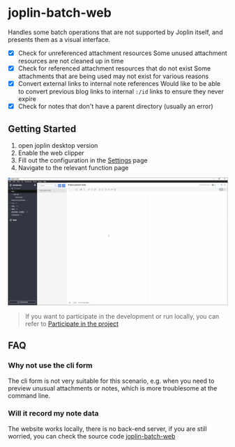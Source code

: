 # joplin-batch-web

Handles some batch operations that are not supported by Joplin itself, and presents them as a visual interface.

- [x] Check for unreferenced attachment resources
      Some unused attachment resources are not cleaned up in time
- [x] Check for referenced attachment resources that do not exist
      Some attachments that are being used may not exist for various reasons
- [x] Convert external links to internal note references
      Would like to be able to convert previous blog links to internal `:/id` links to ensure they never expire
- [x] Check for notes that don't have a parent directory (usually an error)

## Getting Started

1. open joplin desktop version
2. Enable the web clipper
3. Fill out the configuration in the [Settings](https://joplin-utils.rxliuli.com/web/joplin-batch-web/#/settings) page
4. Navigate to the relevant function page

![guide](https://github.com/rxliuli/joplin-utils/raw/master/packages/joplin-batch-web/docs/images/guide.gif)

> If you want to participate in the development or run locally, you can refer to [Participate in the project](./docs/dev.md)

## FAQ

### Why not use the cli form

The cli form is not very suitable for this scenario, e.g. when you need to preview unusual attachments or notes, which is more troublesome at the command line.

### Will it record my note data

The website works locally, there is no back-end server, if you are still worried, you can check the source code [joplin-batch-web](https://github.com/rxliuli/joplin-utils/tree/master/packages/joplin-batch-web)
